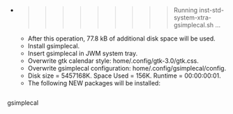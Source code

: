 * >>>>>>>>> Running inst-std-system-xtra-gsimplecal.sh ...
  * After this operation, 77.8 kB of additional disk space will be used.
  * Install gsimplecal.
  * Insert gsimplecal in JWM system tray.
  * Overwrite gtk calendar style: home/.config/gtk-3.0/gtk.css.
  * Overwrite gsimplecal configuration: home/.config/gsimplecal/config.
  * Disk size = 5457168K. Space Used = 156K. Runtime = 00:00:00:01.
  * The following NEW packages will be installed:
  ```bash
gsimplecal
  ```
